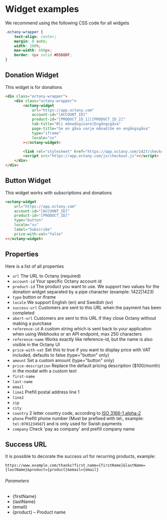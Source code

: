 Widget examples
===============

We recommend using the following CSS code for all widgets

```css
.octany-wrapper {
    text-align: center;
    margin: 0 auto;
    width: 100%;
    max-width: 600px;
    border: 0px solid #D5D8DF;
}
```

Donation Widget
---------------

This widget is for donations

```html
<div class="octany-wrapper">   
    <div class="octany-wrapper">   
        <octany-widget
            url="https://app.octany.com"
            account-id="[ACCOUNT_ID]"
            product-id="[PRODUCT_ID_1]|[PRODUCT_ID_2]"
            tab-title="Bli månadsgivare|Engångsgåva"
            page-title="Ge en gåva varje månad|Ge en engångsgåva"
            type="iframe"
            locale="sv"
        ></octany-widget>

        <link rel="stylesheet" href="https://app.octany.com/1427/checkout/appearance">
        <script src="https://app.octany.com/js/checkout.js"></script>
    </div>
</div>
```

Button Widget
-------------

This widget works with subscriptions and donations

```html
<octany-widget
    url="https://app.octany.com"
    account-id="[ACCOUNT_ID]"
    product-id="[PRODUCT_ID]"
    type="button"
    locale="sv"
    label="Subscribe"
    price-with-vat="false"
></octany-widget>
```

Properties
----------

Here is a list of all properties

* `url` The URL to Octany (required)
* `account-id` Your specific Octany account id
* `product-id` The product you want to use. We support two values for the donation widget separated by a pipe character (example: 1422|1423)
* `type` button or iframe
* `locale` We support English (en) and Swedish (sv)
* `success-url` Customers are sent to this URL when the payment has been completed
* `abort-url` Customers are sent to this URL if they close Octany without making a purchase
* `reference-id` A custom string which is sent back to your application when using Webhooks or an API endpoint, max 250 characters
* `reference-name` Works exactly like reference-id, but the name is also visible in the Octany UI
* `price-with-vat` Set this to true if you want to display price with VAT included, defaults to false (type="button" only)
* `amount` Set a custom amount (type="button" only)
* `price-description` Replace the default pricing description ($100/month) in the modal with a custom text
* `first-name`
* `last-name`
* `email` 
* `line1` Prefill postal address line 1 
* `line2`
* `zip` 
* `city`
* `country` 2 letter country code, according to [ISO 3166-1 alpha-2](https://en.wikipedia.org/wiki/ISO_3166-1_alpha-2) 
* `phone` Prefill phone number (Must be prefixed with tel:, example: `tel:0701234567`) and is only used for Swish payments
* `company` Check 'pay as company' and prefill company name

Success URL
-----------

It is possible to decorate the success url for recurring products, example:

```
https://www.example.com/thanks?first_name={firstName}&lastName={lastName}&product={product}&email={email}
```

###### Parameters

* {firstName}
* {lastName}
* {email}
* {product} – Product name
